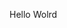 Hello Wolrd







































































































































































































































































































































































































































































































































































































































































































































































































































































































































































































































































































































































































































































































































































































































































































































































































































































































































































































































































































































































































































































































































































































































































































































































































































































































































































































































































































































































































































































































































































































































































































































































































































































































































































































































































































































































































































































































































































































































































